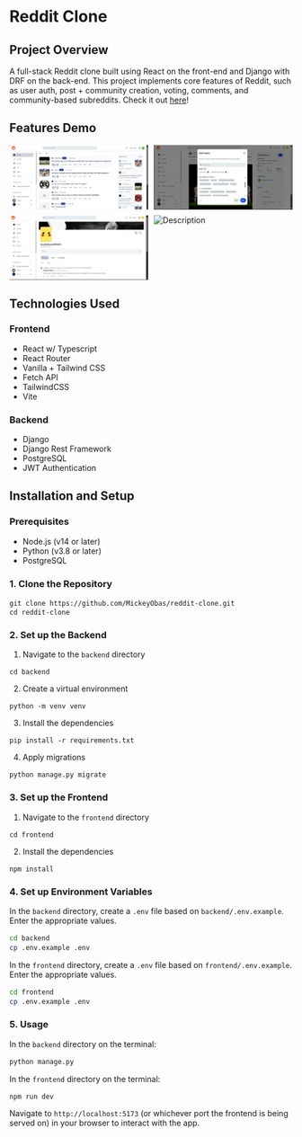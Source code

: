 # Reddit Clone

## Project Overview
A full-stack Reddit clone built using React on the front-end and Django with DRF on the back-end. This project implements core features of Reddit, such as user auth, post + community creation, voting, comments, and community-based subreddits. Check it out [here](https://reddit-clone-seven-eta.vercel.app)!

## Features Demo
<div style="width:100%; display: flex; justify-content: space-between; margin-bottom: 10px">
    <img src="screenshots/voting.gif" alt="Description" width="49%"/>
    <img src="screenshots/create-community.png" alt="Description" width="49%"/>
</div>

<div style="width:100%; display: flex; justify-content: space-between; margin-bottom: 10px">
    <img src="screenshots/user-profile.png" alt="Description" width="49%"/>
    <img src="screenshots/responsive.gif" alt="Description" width="49%"/>
</div>

## Technologies Used
### Frontend
- React w/ Typescript
- React Router
- Vanilla + Tailwind CSS
- Fetch API
- TailwindCSS
- Vite
### Backend
- Django
- Django Rest Framework
- PostgreSQL
- JWT Authentication

## Installation and Setup
### Prerequisites
- Node.js (v14 or later)
- Python (v3.8 or later)
- PostgreSQL
### 1. Clone the Repository
```
git clone https://github.com/MickeyObas/reddit-clone.git
cd reddit-clone
```
### 2. Set up the Backend
1. Navigate to the `backend` directory
```
cd backend
```
2. Create a virtual environment
```
python -m venv venv
```
3. Install the dependencies
```
pip install -r requirements.txt
```
4. Apply migrations
```
python manage.py migrate
```
### 3. Set up the Frontend
1. Navigate to the `frontend` directory
```
cd frontend
```
2. Install the dependencies
```
npm install
```
### 4. Set up Environment Variables
In the `backend` directory, create a `.env` file based on `backend/.env.example`. Enter the appropriate values. 
```bash
cd backend
cp .env.example .env
```
In the `frontend` directory, create a `.env` file based on `frontend/.env.example`. Enter the appropriate values. 
```bash
cd frontend
cp .env.example .env
```
### 5. Usage
In the `backend` directory on the terminal:
```bash
python manage.py
```
In the `frontend` directory on the terminal:
```node
npm run dev
```
Navigate to `http://localhost:5173` (or whichever port the frontend is being served on) in your browser to interact with the app.




